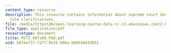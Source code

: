 ```yaml
---
content_type: resource
description: This resource contains information about supreme court decisions, and
  rule clarifications.
file: /media/https%3A/open-learning-course-data-rc.s3.amazonaws.com/2-007-design-and-manufacturing-i-spring-2009/b874ef1f72779e25006ab00598433051_MIT2_007s09_FAQ.pdf
file_type: application/pdf
resourcetype: Document
title: MIT2_007s09_FAQ.pdf
uid: b874ef1f-7277-9e25-006a-b00598433051
---
```

